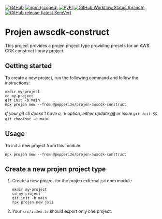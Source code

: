 [![GitHub](https://img.shields.io/github/license/pepperize/projen-awscdk-construct?style=flat-square)](https://github.com/pepperize/projen-awscdk-construct/blob/main/LICENSE)
[![npm (scoped)](https://img.shields.io/npm/v/@pepperize/projen-awscdk-construct?style=flat-square)](https://www.npmjs.com/package/@pepperize/projen-awscdk-construct)
[![PyPI](https://img.shields.io/pypi/v/pepperize.projen-awscdk-construct?style=flat-square)](https://pypi.org/project/pepperize.projen-awscdk-construct/)
[![GitHub Workflow Status (branch)](https://img.shields.io/github/workflow/status/pepperize/projen-awscdk-construct/release/main?label=release&style=flat-square)](https://github.com/pepperize/projen-awscdk-construct/actions/workflows/release.yml)
[![GitHub release (latest SemVer)](https://img.shields.io/github/v/release/pepperize/projen-awscdk-construct?sort=semver&style=flat-square)](https://github.com/pepperize/projen-awscdk-construct/releases)

# Projen awscdk-construct

This project provides a projen project type providing presets for an AWS CDK construct library project.

## Getting started

To create a new project, run the following command and follow the instructions:

```shell
mkdir my-project
cd my-project
git init -b main
npx projen new --from @pepperize/projen-awscdk-construct
```

_If your git cli doesn't have a `-b` option, either update [git](https://git-scm.com/) or issue `git init && git checkout -b main`._

## Usage

To init a new project from this module:

```shell
npx projen new --from @pepperize/projen-awscdk-construct
```

## Create a new projen project type

1. Create a new project for the projen external jsii npm module
   ```shell
   mkdir my-project
   cd my-project
   git init -b main
   npx projen new jsii
   ```
2. Your `src/index.ts` should export only one project.
